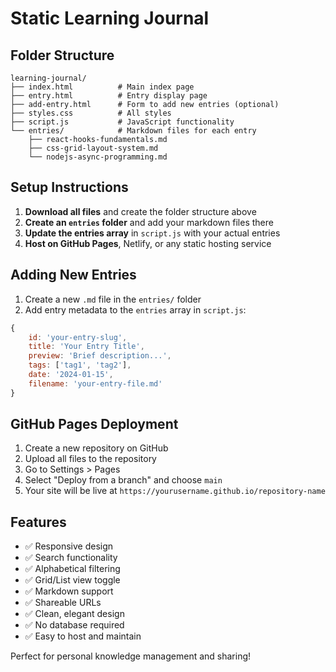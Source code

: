 # Static Learning Journal

## Folder Structure
```
learning-journal/
├── index.html          # Main index page
├── entry.html          # Entry display page
├── add-entry.html      # Form to add new entries (optional)
├── styles.css          # All styles
├── script.js           # JavaScript functionality
└── entries/            # Markdown files for each entry
    ├── react-hooks-fundamentals.md
    ├── css-grid-layout-system.md
    └── nodejs-async-programming.md
```

## Setup Instructions

1. **Download all files** and create the folder structure above
2. **Create an `entries` folder** and add your markdown files there
3. **Update the entries array** in `script.js` with your actual entries
4. **Host on GitHub Pages**, Netlify, or any static hosting service

## Adding New Entries

1. Create a new `.md` file in the `entries/` folder
2. Add entry metadata to the `entries` array in `script.js`:

```javascript
{
    id: 'your-entry-slug',
    title: 'Your Entry Title',
    preview: 'Brief description...',
    tags: ['tag1', 'tag2'],
    date: '2024-01-15',
    filename: 'your-entry-file.md'
}
```

## GitHub Pages Deployment

1. Create a new repository on GitHub
2. Upload all files to the repository
3. Go to Settings > Pages
4. Select "Deploy from a branch" and choose `main`
5. Your site will be live at `https://yourusername.github.io/repository-name`

## Features

- ✅ Responsive design
- ✅ Search functionality
- ✅ Alphabetical filtering
- ✅ Grid/List view toggle
- ✅ Markdown support
- ✅ Shareable URLs
- ✅ Clean, elegant design
- ✅ No database required
- ✅ Easy to host and maintain

Perfect for personal knowledge management and sharing!